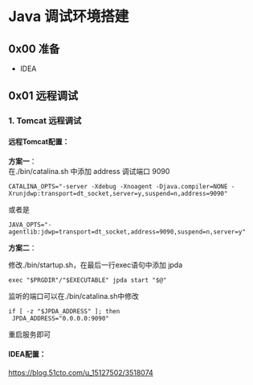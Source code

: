 # Java 调试环境搭建

## 0x00 准备

- IDEA

## 0x01 远程调试

### 1. Tomcat 远程调试

#### 远程Tomcat配置：    

**方案一**：   
在./bin/catalina.sh 中添加 address 调试端口 9090
```
CATALINA_OPTS="-server -Xdebug -Xnoagent -Djava.compiler=NONE -Xrunjdwp:transport=dt_socket,server=y,suspend=n,address=9090" 

```
或者是
```
JAVA_OPTS="-agentlib:jdwp=transport=dt_socket,address=9090,suspend=n,server=y"
```
**方案二**：


修改./bin/startup.sh，在最后一行exec语句中添加 jpda

```
exec "$PRGDIR"/"$EXECUTABLE" jpda start "$@"
```
监听的端口可以在./bin/catalina.sh中修改

```
if [ -z "$JPDA_ADDRESS" ]; then
 JPDA_ADDRESS="0.0.0.0:9090"
```

重启服务即可

#### IDEA配置：
https://blog.51cto.com/u_15127502/3518074
